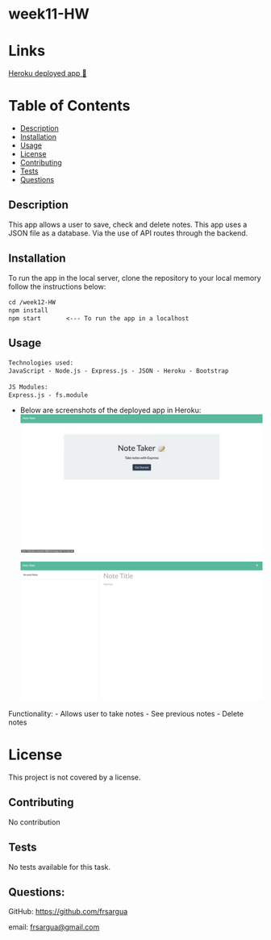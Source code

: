 # week11-HW

# Links

[Heroku deployed app 💾](https://dry-savannah-76805.herokuapp.com)

# Table of Contents

- [Description](#description)
- [Installation](#Installation)
- [Usage](#Usage)
- [License](#License)
- [Contributing](#Contributing)
- [Tests](#Tests)
- [Questions](#Questions)

## Description

This app allows a user to save, check and delete notes. This app uses a JSON file as a database. Via the use of API routes through the backend.

## Installation

To run the app in the local server, clone the repository to your local memory follow the instructions below:

```
cd /week12-HW
npm install
npm start       <--- To run the app in a localhost
```

## Usage

```
Technologies used:
JavaScript - Node.js - Express.js - JSON - Heroku - Bootstrap

JS Modules:
Express.js - fs.module
```

- Below are screenshots of the deployed app in Heroku:
  ![Express Note Taker Screenshot: HTML](./public/assets/imgs/landing-page.png)

  ![Express Note Taker Screenshot: NOTES](./public/assets/imgs/note-taking-page.png)

Functionality: - Allows user to take notes - See previous notes - Delete notes

# License

This project is not covered by a license.

## Contributing

No contribution

## Tests

No tests available for this task.

## Questions:

GitHub: https://github.com/frsargua

email: frsargua@gmail.com
